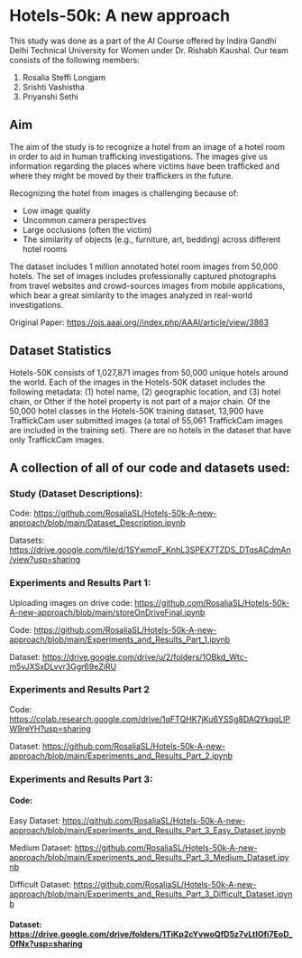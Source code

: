 # Hotels-50k: A new approach
This study was done as a part of the AI Course offered by Indira Gandhi Delhi Technical University for Women under Dr. Rishabh Kaushal. Our team consists of the following members:
1. Rosalia Steffi Longjam
2. Srishti Vashistha
3. Priyanshi Sethi

## Aim
The aim of the study is to recognize a hotel from an image of a hotel room in order to aid in human trafficking investigations. The images give us information
regarding the places where victims have been trafficked and where they might be moved by their traffickers in the future.

Recognizing the hotel from images is challenging because of:
* Low image quality
* Uncommon camera perspectives
* Large occlusions (often the victim)
* The similarity of objects (e.g., furniture, art, bedding) across different hotel rooms

The dataset includes 1 million annotated hotel room images from 50,000 hotels. The set of images includes professionally captured photographs from travel websites and 
crowd-sources images from mobile applications, which bear a great similarity to the images analyzed in real-world investigations.

Original Paper: https://ojs.aaai.org//index.php/AAAI/article/view/3863

## Dataset Statistics

Hotels-50K consists of 1,027,871 images from 50,000 unique hotels around the world. Each of the images in the Hotels-50K dataset includes the following metadata: (1) hotel name, (2) geographic location, and (3) hotel chain, or Other if the hotel property is not part of a major chain.
Of the 50,000 hotel classes in the Hotels-50K training dataset, 13,900 have TraffickCam user submitted images (a total of 55,061 TraffickCam images are included in the training set). There are no hotels in the dataset that have only TraffickCam images.

## A collection of all of our code and datasets used:

### Study (Dataset Descriptions): 

Code: https://github.com/RosaliaSL/Hotels-50k-A-new-approach/blob/main/Dataset_Description.ipynb

Datasets: https://drive.google.com/file/d/1SYwmoF_KnhL3SPEX7TZDS_DTqsACdmAn/view?usp=sharing

### Experiments and Results Part 1:

Uploading images on drive code: https://github.com/RosaliaSL/Hotels-50k-A-new-approach/blob/main/storeOnDriveFinal.ipynb

Code: https://github.com/RosaliaSL/Hotels-50k-A-new-approach/blob/main/Experiments_and_Results_Part_1.ipynb

Dataset: https://drive.google.com/drive/u/2/folders/1OBkd_Wtc-m5vJXSxDLvvr3Ggr69eZiRU

### Experiments and Results Part 2

Code: https://colab.research.google.com/drive/1qFTQHK7jKu6YSSg8DAQYkqqLlPW9reYH?usp=sharing

Dataset: https://github.com/RosaliaSL/Hotels-50k-A-new-approach/blob/main/Experiments_and_Results_Part_2.ipynb


### Experiments and Results Part 3:

#### Code:

Easy Dataset: https://github.com/RosaliaSL/Hotels-50k-A-new-approach/blob/main/Experiments_and_Results_Part_3_Easy_Dataset.ipynb

Medium Dataset: https://github.com/RosaliaSL/Hotels-50k-A-new-approach/blob/main/Experiments_and_Results_Part_3_Medium_Dataset.ipynb

Difficult Dataset: https://github.com/RosaliaSL/Hotels-50k-A-new-approach/blob/main/Experiments_and_Results_Part_3_Difficult_Dataset.ipynb

#### Dataset: https://drive.google.com/drive/folders/1TiKp2cYvwoQfD5z7vLtIOfi7EoD_OfNx?usp=sharing



